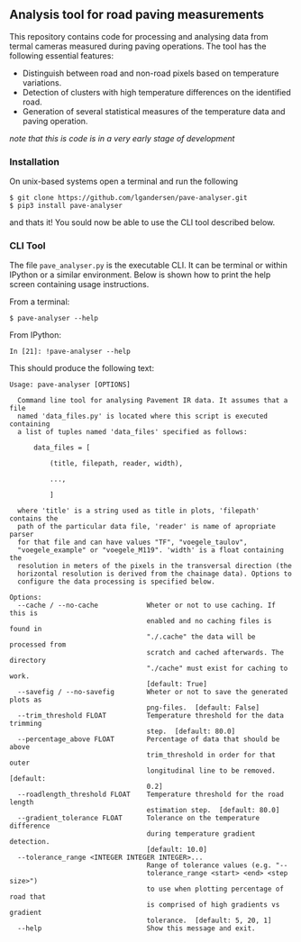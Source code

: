 ## Analysis tool for road paving measurements
This repository contains code for processing and analysing data from termal
cameras measured during paving operations. The tool has the following essential
features:

* Distinguish between road and non-road pixels based on temperature variations.
* Detection of clusters with high temperature differences on the identified road.
* Generation of several statistical measures of the temperature data and paving operation.

*note that this is code is in a very early stage of development*

### Installation
On unix-based systems open a terminal and run the following

```
$ git clone https://github.com/lgandersen/pave-analyser.git
$ pip3 install pave-analyser
```

and thats it! You sould now be able to use the CLI tool described below.

### CLI Tool
The file `pave_analyser.py` is the executable CLI. It can be terminal or
within IPython or a similar environment. Below is shown how to print the
help screen containing usage instructions.


From a terminal:
```
$ pave-analyser --help
```

From IPython:
```
In [21]: !pave-analyser --help
```

This should produce the following text:

```
Usage: pave-analyser [OPTIONS]

  Command line tool for analysing Pavement IR data. It assumes that a file
  named 'data_files.py' is located where this script is executed containing
  a list of tuples named 'data_files' specified as follows:

      data_files = [

          (title, filepath, reader, width),

          ...,

          ]

  where 'title' is a string used as title in plots, 'filepath' contains the
  path of the particular data file, 'reader' is name of apropriate parser
  for that file and can have values "TF", "voegele_taulov",
  "voegele_example" or "voegele_M119". 'width' is a float containing the
  resolution in meters of the pixels in the transversal direction (the
  horizontal resolution is derived from the chainage data). Options to
  configure the data processing is specified below.

Options:
  --cache / --no-cache            Wheter or not to use caching. If this is
                                  enabled and no caching files is found in
                                  "./.cache" the data will be processed from
                                  scratch and cached afterwards. The directory
                                  "./cache" must exist for caching to work.
                                  [default: True]
  --savefig / --no-savefig        Wheter or not to save the generated plots as
                                  png-files.  [default: False]
  --trim_threshold FLOAT          Temperature threshold for the data trimming
                                  step.  [default: 80.0]
  --percentage_above FLOAT        Percentage of data that should be above
                                  trim_threshold in order for that outer
                                  longitudinal line to be removed.  [default:
                                  0.2]
  --roadlength_threshold FLOAT    Temperature threshold for the road length
                                  estimation step.  [default: 80.0]
  --gradient_tolerance FLOAT      Tolerance on the temperature difference
                                  during temperature gradient detection.
                                  [default: 10.0]
  --tolerance_range <INTEGER INTEGER INTEGER>...
                                  Range of tolerance values (e.g. "--
                                  tolerance_range <start> <end> <step size>")
                                  to use when plotting percentage of road that
                                  is comprised of high gradients vs gradient
                                  tolerance.  [default: 5, 20, 1]
  --help                          Show this message and exit.
```
